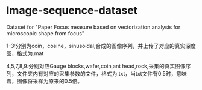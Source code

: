 # Image-sequence-dataset

Dataset for "Paper Focus measure based on vectorization analysis for microscopic shape from focus"

1-3:分别为coin，cosine，sinusoidal,合成的图像序列，并上传了对应的真实深度图，格式为.mat

4,5,7,8,9:分别对应Gauge blocks,wafer,coin,ant head,rock,采集的真实图像序列，文件夹内有对应的采集参数的文件，格式为.txt，当txt文件有0.5时，意味着，图像将采样为原来的0.5倍。
